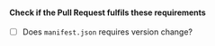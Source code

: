 #### Check if the Pull Request fulfils these requirements

- [ ] Does `manifest.json` requires version change?
